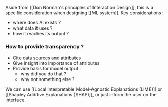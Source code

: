 Aside from [[Don Norman's principles of Interaction Design]], this is a specific consideration when designing [[ML system]]. Key considerations : 

* where does AI exists ? 
* what data it uses ? 
* how it reaches its output ? 

### How to provide transparency ? 

* Cite data sources and attributes 
* Give insight into importance of attributes
* Provide basis for model output : 
	* why did you do that ? 
	* why not something else ? 


We can use [[Local Interpretable Model-Agnostic Explanations (LIME)]]  or [[Shapley Additive Explanations (SHAP)]], or just inform the user on the interface. 
